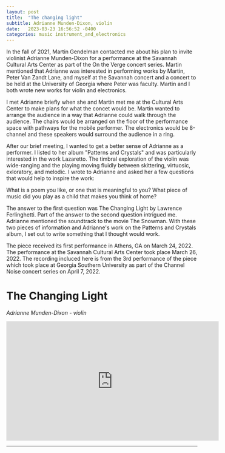 ```yaml
---
layout: post
title:  "The changing light"
subtitle: Adrianne Munden-Dixon, violin
date:   2023-03-23 16:56:52 -0400
categories: music instrument_and_electronics
---
```


In the fall of 2021, Martin Gendelman contacted me about his plan to invite  violinist Adrianne Munden-Dixon for a performance at the Savannah Cultural Arts Center as part of the On the Verge concert series. Martin mentioned that Adrianne was interested in performing works by Martin, Peter Van Zandt Lane, and myself at the Savannah concert and a concert to be held at the University of Georgia where Peter was faculty. Martin and I both wrote new works for violin and electronics. 

I met Adrianne briefly when she and Martin met me at the Cultural Arts Center to make plans for what the concet would be. Martin wanted to arrange the audience in a way that Adrianne could walk through the audience. The chairs would be arranged on the floor of the performance space with pathways for the mobile performer. The electronics would be 8-channel and these speakers would surround the audience in a ring. 

After our brief meeting, I wanted to get a better sense of Adrianne as a performer. I listed to her album "Patterns and Crystals" and was particularly interested in the work Lazaretto. The timbral exploration of the violin was wide-ranging and the playing moving fluidly between skittering, virtuosic, exloratory, and melodic. I wrote to Adrianne and asked her a few questions that would help to inspire the work:

What is a poem you like, or one that is meaningful to you?
What piece of music did you play as a child that makes you think of home?

The answer to the first question was The Changing Light by Lawrence Ferlinghetti. Part of the answer to the second question intrigued me. Adrianne mentioned the soundtrack to the movie The Snowman. With these two pieces of information and Adrianne's work on the Patterns and Crystals album, I set out to write something that I thought would work. 

The piece received its first performance in Athens, GA on March 24, 2022. The performance at the Savannah Cultural Arts Center took place March 26, 2022. The recording incluced here is from the 3rd performance of the piece which took place at Georgia Southern University as part of the Channel Noise concert series on April 7, 2022.

# The Changing Light
*Adrianne Munden-Dixon - violin* <br>

<iframe width="560" height="315" src="https://www.youtube.com/embed/epSeWPCfVHM" title="YouTube video player" frameborder="0" allow="accelerometer; autoplay; clipboard-write; encrypted-media; gyroscope; picture-in-picture; web-share" allowfullscreen></iframe>
<br> 

---
<br>
